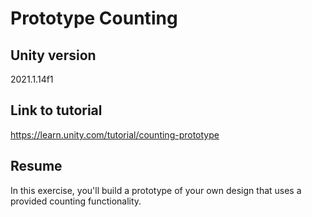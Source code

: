 # Prototype Counting

## Unity version

2021.1.14f1

## Link to tutorial

https://learn.unity.com/tutorial/counting-prototype

## Resume

In this exercise, you'll build a prototype of your own design that uses a provided counting functionality.